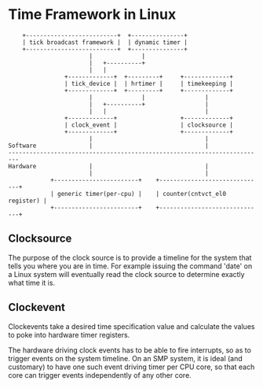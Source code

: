 # Time Framework in Linux

```
    +--------------------------+  +---------------+
    | tick broadcast framework |  | dynamic timer |
    +--------------------------+  +---------------+
                       |              |
                       |   +----------+
                       |   |
                +-------------+  +---------+     +-------------+
                | tick_device |  | hrtimer |     | timekeeping |
                +-------------+  +---------+     +-------------+
                       |              |                 |
                       |   +----------+                 |
                       |   |                            |
                +-------------+                  +-------------+
                | clock_event |                  | clocksource |
                +-------------+                  +-------------+
                       |                                |
Software               |                                |
-------------------------------------------------------------------------
Hardware               |                                |
                       |                                |
            +------------------------+    +------------------------------+
            | generic timer(per-cpu) |    | counter(cntvct_el0 register) |
            +------------------------+    +------------------------------+
```

## Clocksource

The purpose of the clock source is to provide a timeline for the system that
tells you where you are in time. For example issuing the command 'date' on
a Linux system will eventually read the clock source to determine exactly
what time it is.


## Clockevent

Clockevents take a desired time specification value and calculate the values
to poke into hardware timer registers.

The hardware driving clock events has to be able to fire interrupts, so
as to trigger events on the system timeline. On an SMP system, it is ideal
(and customary) to have one such event driving timer per CPU core, so that
each core can trigger events independently of any other core.